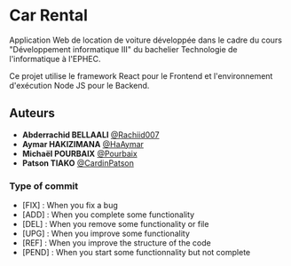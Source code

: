 # Car Rental

Application Web de location de voiture développée dans le cadre du cours "Développement informatique III" du bachelier Technologie de l'informatique à l'EPHEC.

Ce projet utilise le framework React pour le Frontend et l'environnement d'exécution Node JS pour le Backend.

## Auteurs

- **Abderrachid BELLAALI** [@Rachiid007](https://github.com/Rachiid007)
- **Aymar HAKIZIMANA** [@HaAymar](https://github.com/HaAymar)
- **Michaël POURBAIX** [@Pourbaix](https://github.com/Pourbaix)
- **Patson TIAKO** [@CardinPatson ](https://github.com/CardinPatson)

### Type of commit

- [FIX] : When you fix a bug
- [ADD] : When you complete some functionality
- [DEL] : When you remove some functionality or file
- [UPG] : When you improve some functionality
- [REF] : When you improve the structure of the code
- [PEND] : When you start some functionnality but not complete
